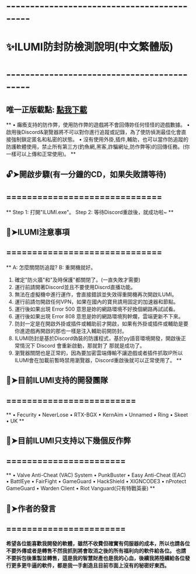 # -------------------------------------------
# **✨ILUMI防封防檢測說明(中文繁體版)**
# -------------------------------------------
## 唯一正版載點: [點我下載](https://mega.nz/folder/V6sihCSI#qQIorSwaNChoEObIYdP-RA)

**
• 癱瘓支持的防作弊，使用防作弊的遊戲將不會回傳妳任何怪怪的遊戲數據。
• 啟用後Discord&瀏覽器將不可以對你進行追蹤或記錄，為了使防偵測最佳化會直接強制鎖定匿名和私密的狀態。
• 沒有使用外掛,插件,輔助，也可以當作防追蹤的防護軟體使用，禁止所有第三方(釣魚網,黑客,詐騙網址,防作弊等)的回傳任務。(你一樣可以上傳和正常使用)。
**

## 🔓➤開啟步驟(有一分鐘的CD，如果失敗請等待)
## ==============================
**
Step 1: 打開"ILUMI.exe"。
Step 2: 等待Discord重啟後，就成功啦~
**

## 📌➤ILUMI注意事項
## ==============================
**
A: 怎麼關閉防追蹤?
B: 重開機就好。

1. 確定"防火牆"和"及時保護"都關閉了。(一直失敗才需要)
2. 運行前請開著Discord並且不要使用Discrd直播功能。
3. 無法在虛擬機中進行運作，會直接錯誤並失效得重開機再次開啟ILUMI。
4. 運行前請勿開啟任何VPN，如果在國內的寶貝請用固定的加速器和節點。
5. 運行後如果出現 Error 500 意思是妳的網路環境不好換個網路再試試看。
6. 運行後如果出現 Error 808 意思是妳的網路環境狗幹爛，雲端更新不下來。 
7. 防封一定是在開啟外掛或插件或輔助前才開啟，如果有外掛或插件或輔助是要你進遊戲再開啟的那也一樣是注入輔助前開防封。
8. ILUMI防封是基於Discord偽裝的防護程式，基於py語音環境開發，開啟後正常情況下 Discord 會重新啟動，那就對了 那就是成功了。
9. 瀏覽器關閉也是正常的，因為要加密雲端傳輸不讓遊戲或者插件抓取IP所以ILUMI會在加載前暫時禁用瀏覽器，Discord重啟後就可以正常使用了。
**
 
## 🤝➤目前ILUMI支持的開發團隊
## =========================
**
• Fecurity 
• NeverLose
• RTX-BGX
• KernAim
• Unnamed
• Ring
• Skeet
• UK
**

## 🏹➤目前ILUMI只支持以下幾個反作弊
## =======================
**
• Valve Anti-Cheat (VAC) System
• PunkBuster
• Easy Anti-Cheat (EAC)
• BattlEye
• FairFight
• GameGuard
• HackShield
• XIGNCODE3
• nProtect GameGuard
• Warden Client
• Riot Vanguard(只有特戰英豪)
**

## 🛐➤作者的發言
## =======================
**希望各位能喜歡我開發的軟體，雖然不收費但確實有伺服器的成本，所以也請各位不要外傳或者是轉售不然我抓到將會取消之後的所有福利向的軟件給各位。
也請不要拆包後重製並轉售，這是我的智慧財產也是我的心血，後續我將陸續給各位發行更多更牛逼的軟件，都是我一手創造且目前市面上沒有的秘密好東西。**
